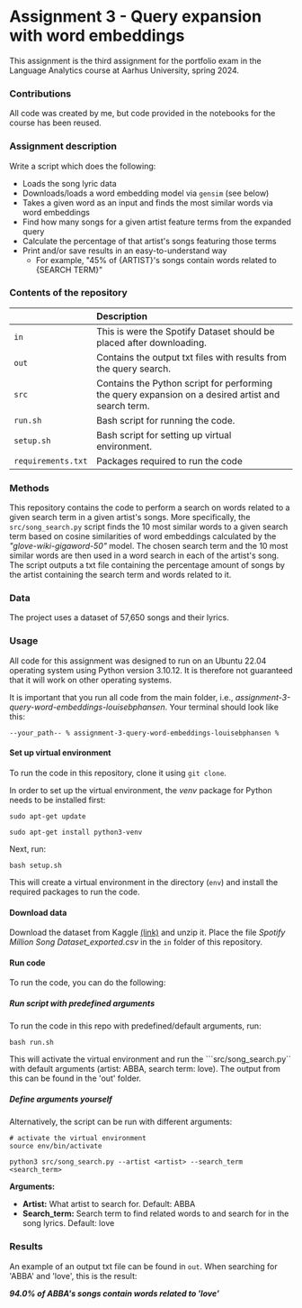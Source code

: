 # Assignment 3 - Query expansion with word embeddings

This assignment is the third assignment for the portfolio exam in the Language Analytics course at Aarhus University, spring 2024.

### Contributions
All code was created by me, but code provided in the notebooks for the course has been reused. 

### Assignment description

Write a script which does the following:

- Loads the song lyric data
- Downloads/loads a word embedding model via ```gensim``` (see below)
- Takes a given word as an input and finds the most similar words via word embeddings
- Find how many songs for a given artist feature terms from the expanded query
- Calculate the percentage of that artist's songs featuring those terms
- Print and/or save results in an easy-to-understand way
    - For example, "45% of {ARTIST}'s songs contain words related to {SEARCH TERM}"

### Contents of the repository


| <div style="width:120px"></div>| Description |
|---------|:-----------|
|```in```| This is were the Spotify Dataset should be placed after downloading.|
| ```out``` | Contains the output txt files with results from the query search.|
| ```src```  | Contains the Python script for performing the query expansion on a desired artist and search term. |
| ```run.sh```    | Bash script for running the code. |
| ```setup.sh```  | Bash script for setting up virtual environment. |
| ```requirements.txt```  | Packages required to run the code|

### Methods
This repository contains the code to perform a search on words related to a given search term in a given artist's songs. More specifically, the ```src/song_search.py``` script finds the 10 most similar words to a given search term based on cosine similarities of word embeddings calculated by the *"glove-wiki-gigaword-50"* model. The chosen search term and the 10 most similar words are then used in a word search in each of the artist's song. The script outputs a txt file containing the percentage amount of songs by the artist containing the search term and words related to it. 

### Data
The project uses a dataset of 57,650 songs and their lyrics.

### Usage

All code for this assignment was designed to run on an Ubuntu 22.04 operating system using Python version 3.10.12. It is therefore not guaranteed that it will work on other operating systems.

It is important that you run all code from the main folder, i.e., *assignment-3-query-word-embeddings-louisebphansen*. Your terminal should look like this:

```
--your_path-- % assignment-3-query-word-embeddings-louisebphansen %
```

#### Set up virtual environment
To run the code in this repository, clone it using ```git clone```.

In order to set up the virtual environment, the *venv* package for Python needs to be installed first:

```
sudo apt-get update

sudo apt-get install python3-venv
```

Next, run:

```
bash setup.sh
```

This will create a virtual environment in the directory (```env```) and install the required packages to run the code.

#### Download data
Download the dataset from Kaggle [(link)](https://www.kaggle.com/datasets/joebeachcapital/57651-spotify-songs?resource=download) and unzip it. Place the file *Spotify Million Song Dataset_exported.csv* in the ```in``` folder of this repository. 

#### Run code

To run the code, you can do the following:

##### Run script with predefined arguments

To run the code in this repo with predefined/default arguments, run:
```
bash run.sh
```

This will activate the virtual environment and run the ```src/song_search.py`` with default arguments (artist: ABBA, search term: love). The output from this can be found in the 'out' folder.

##### Define arguments yourself

Alternatively, the script can be run with different arguments:

```
# activate the virtual environment
source env/bin/activate

python3 src/song_search.py --artist <artist> --search_term <search_term>

```

**Arguments:**

- **Artist:** What artist to search for. Default: ABBA
- **Search_term:** Search term to find related words to and search for in the song lyrics. Default: love

### Results

An example of an output txt file can be found in ```out```. When searching for 'ABBA' and 'love', this is the result:

***94.0% of ABBA's songs contain words related to 'love'***